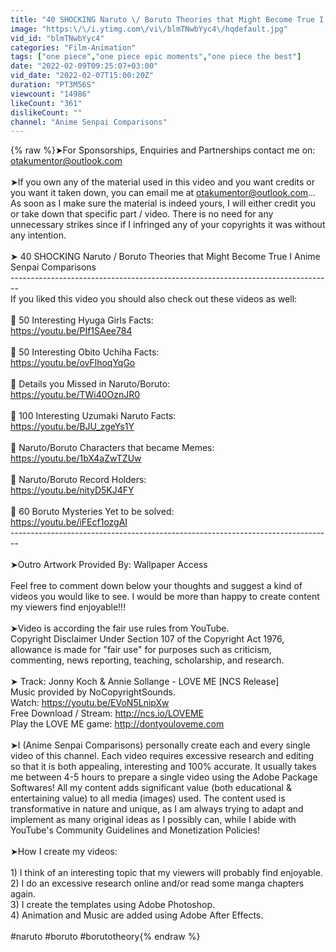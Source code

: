```yaml
---
title: "40 SHOCKING Naruto \/ Boruto Theories that Might Become True I Anime Senpai Comparisons"
image: "https:\/\/i.ytimg.com\/vi\/blmTNwbYyc4\/hqdefault.jpg"
vid_id: "blmTNwbYyc4"
categories: "Film-Animation"
tags: ["one piece","one piece epic moments","one piece the best"]
date: "2022-02-09T09:25:07+03:00"
vid_date: "2022-02-07T15:00:20Z"
duration: "PT3M56S"
viewcount: "14986"
likeCount: "361"
dislikeCount: ""
channel: "Anime Senpai Comparisons"
---
```

{% raw %}➤For Sponsorships, Enquiries and Partnerships contact me on: otakumentor@outlook.com<br /><br />➤If you own any of the material used in this video and you want credits or you want it taken down, you can email me at otakumentor@outlook.com... As soon as I make sure the material is indeed yours, I will either credit you or take down that specific part / video. There is no need for any unnecessary strikes since if I infringed any of your copyrights it was without any intention.<br /><br />➤ 40 SHOCKING Naruto / Boruto Theories that Might Become True I Anime Senpai Comparisons<br />--------------------------------------------------------------------------------<br />If you liked this video you should also check out these videos as well:<br /><br />💎 50 Interesting Hyuga Girls Facts: <br /><a rel="nofollow" target="blank" href="https://youtu.be/PIf1SAee784">https://youtu.be/PIf1SAee784</a><br /><br />💎 50 Interesting Obito Uchiha Facts: <br /><a rel="nofollow" target="blank" href="https://youtu.be/ovFlhoqYqGo">https://youtu.be/ovFlhoqYqGo</a><br /><br />💎 Details you Missed in Naruto/Boruto:<br /><a rel="nofollow" target="blank" href="https://youtu.be/TWi40OznJR0">https://youtu.be/TWi40OznJR0</a><br /><br />💎 100 Interesting Uzumaki Naruto Facts:<br /><a rel="nofollow" target="blank" href="https://youtu.be/BJU_zgeYs1Y">https://youtu.be/BJU_zgeYs1Y</a><br /><br />💎 Naruto/Boruto Characters that became Memes:<br /><a rel="nofollow" target="blank" href="https://youtu.be/1bX4aZwTZUw">https://youtu.be/1bX4aZwTZUw</a><br /><br />💎 Naruto/Boruto Record Holders:<br /><a rel="nofollow" target="blank" href="https://youtu.be/nityD5KJ4FY">https://youtu.be/nityD5KJ4FY</a><br /><br />💎 60 Boruto Mysteries Yet to be solved:<br /><a rel="nofollow" target="blank" href="https://youtu.be/iFEcf1ozgAI">https://youtu.be/iFEcf1ozgAI</a><br />--------------------------------------------------------------------------------<br /><br />➤Outro Artwork Provided By: Wallpaper Access<br /><br />Feel free to comment down below your thoughts and suggest a kind of videos you would like to see. I would be more than happy to create content my viewers find enjoyable!!!<br /><br />➤Video is according the fair use rules from YouTube.<br />Copyright Disclaimer Under Section 107 of the Copyright Act 1976, allowance is made for &quot;fair use&quot; for purposes such as criticism, commenting, news reporting, teaching, scholarship, and research.<br /><br />➤ Track: Jonny Koch &amp; Annie Sollange - LOVE ME [NCS Release]<br />Music provided by NoCopyrightSounds.<br />Watch: <a rel="nofollow" target="blank" href="https://youtu.be/EVoN5LnipXw">https://youtu.be/EVoN5LnipXw</a><br />Free Download / Stream: <a rel="nofollow" target="blank" href="http://ncs.io/LOVEME">http://ncs.io/LOVEME</a><br />Play the LOVE ME game: <a rel="nofollow" target="blank" href="http://dontyouloveme.com">http://dontyouloveme.com</a><br /><br />➤I (Anime Senpai Comparisons) personally create each and every single video of this channel. Each video requires excessive research and editing so that it is both appealing, interesting and 100% accurate. It usually takes me between 4-5 hours to prepare a single video using the Adobe Package Softwares! All my content adds significant value (both educational &amp; entertaining value) to all media (images) used. The content used is transformative in nature and unique, as I am always trying to adapt and implement as many original ideas as I possibly can, while I abide with YouTube's Community Guidelines and Monetization Policies!<br /><br />➤How I create my videos:<br /><br />1) I think of an interesting topic that my viewers will probably find enjoyable.<br />2) I do an excessive research online and/or read some manga chapters again.<br />3) I create the templates using Adobe Photoshop.<br />4) Animation and Music are added using Adobe After Effects.<br /><br />#naruto #boruto #borutotheory{% endraw %}
